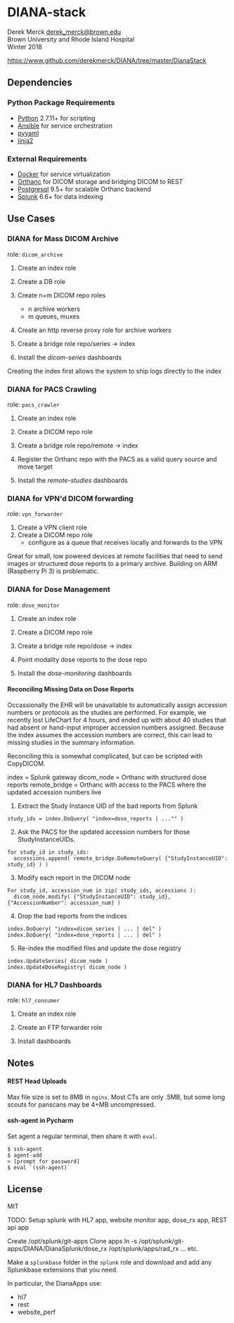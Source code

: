 # DIANA-stack

Derek Merck <derek_merck@brown.edu>  
Brown University and Rhode Island Hospital  
Winter 2018

<https://www.github.com/derekmerck/DIANA/tree/master/DianaStack> 


## Dependencies

### Python Package Requirements

- [Python][] 2.7.11+ for scripting
- [Ansible][] for service orchestration
- [pyyaml][]
- [jinja2][]

### External Requirements

- [Docker][] for service virtualization
- [Orthanc][] for DICOM storage and bridging DICOM to REST
- [Postgresql][] 9.5+ for scalable Orthanc backend
- [Splunk][] 6.6+ for data indexing

[Docker]:http://www.docker.com
[Orthanc]: https://orthanc.chu.ulg.ac.be
[Splunk]: https://www.splunk.com
[Postgresql]:http://www.postgresql.org
[Orthanc]:http://www.orthanc-server.com
[Python]:http://www.python.org
[pyyaml]:http://pyyaml.org
[jinja2]:http://jinja.pocoo.org
[ansible]:http://www.ansible.com


## Use Cases

### DIANA for Mass DICOM Archive

role: `dicom_archive`

1. Create an index role
2. Create a DB role
3. Create n+m DICOM repo roles
   - n archive workers
   - m queues, muxes
4. Create an http reverse proxy role for archive workers
5. Create a bridge role repo/series -> index

6. Install the _dicom-series_ dashboards

Creating the index first allows the system to ship logs directly to the index


### DIANA for PACS Crawling

role: `pacs_crawler`

1. Create an index role
2. Create a DICOM repo role
3. Create a bridge role repo/remote -> index

4. Register the Orthanc repo with the PACS as a valid query source and move target
5. Install the _remote-studies_ dashboards


### DIANA for VPN'd DICOM forwarding

role: `vpn_forwarder`

1. Create a VPN client role
2. Create a DICOM repo role
   - configure as a queue that receives locally and forwards to the VPN

Great for small, low powered devices at remote facilities that need to send images or structured dose reports to a primary archive.  Building on ARM (Raspberry Pi 3) is problematic.


### DIANA for Dose Management

role: `dose_monitor`

1. Create an index role
2. Create a DICOM repo role
3. Create a bridge role repo/dose -> index

4. Point modality dose reports to the dose repo
5. Install the _dose-monitoring_ dashboards


#### Reconciling Missing Data on Dose Reports

Occassionally the EHR will be unavailable to automatically assign accession numbers or protocols as the studies are performed.  For example, we recently lost LifeChart for 4 hours, and ended up with about 40 studies that had absent or hand-input improper accession numbers assigned.  Because the index assumes the accession numbers are correct, this can lead to missing studies in the summary information.

Reconciling this is somewhat complicated, but can be scripted with CopyDICOM.

index = Splunk gateway
dicom_node = Orthanc with structured dose reports
remote_bridge = Orthanc with access to the PACS where the updated accession numbers live


1. Extract the Study Instance UID of the bad reports from Splunk

```
study_ids = index.DoQuery( "index=dose_reports | ..."" )
```

2. Ask the PACS for the updated accession numbers for those StudyInstanceUIDs.
```
for study_id in study_ids:
  accessions.append( remote_bridge.DoRemoteQuery( {"StudyInstanceUID": study_id} ) )
```

3. Modify each report in the DICOM node
```
For study_id, accession_num in zip( study_ids, accessions ):
  dicom_node.modify( {"StudyInstanceUID": study_id}, {"AccessionNumber": accession_num} )
```

4. Drop the bad reports from the indices
```
index.DoQuery( "index=dicom_series | ... | del" )
index.DoQuery( "index=dose_reports | ... | del" )
```

5. Re-index the modified files and update the dose registry
```
index.UpdateSeries( dicom_node )
index.UpdateDoseRegistry( dicom_node )
```


### DIANA for HL7 Dashboards

role: `hl7_consumer`

1. Create an index role
2. Create an FTP forwarder role

3. Install dashboards

## Notes

#### REST Head Uploads

Max file size is set to 8MB in `nginx`.  Most CTs are only .5MB, but some long scouts for panscans may be 4+MB uncompressed.


#### ssh-agent in Pycharm

Set agent a regular terminal, then share it with `eval`.

```
$ ssh-agent
$ agent-add
> [prompt for password]
$ eval `(ssh-agent)`
```

## License

MIT


TODO: Setup splunk with HL7 app, website monitor app, dose_rx app, REST api app

Create /opt/splunk/git-apps
Clone apps
ln -s /opt/splunk/git-apps/DIANA/DianaSplunk/dose_rx /opt/splunk/apps/rad_rx ... etc.


Make a `splunkbase` folder in the `splunk` role and download and add any Splunkbase extensions that you need.

In particular, the DianaApps use:

- hl7
- rest
- website_perf